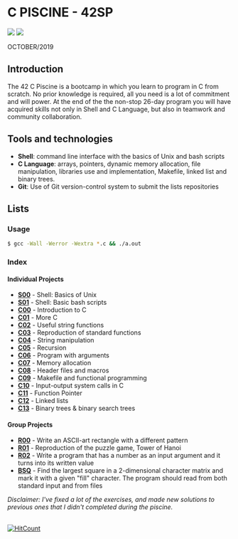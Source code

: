 # C PISCINE - 42SP
![](https://img.shields.io/badge/Language-C-blue)
![](https://img.shields.io/badge/School-42-black)

OCTOBER/2019

## Introduction

The 42 C Piscine is a bootcamp in which you learn to program in C from scratch.
No prior knowledge is required, all you need is a lot of commitment and will power.
At the end of the the non-stop 26-day program you will have acquired skills not only in Shell and C Language, but also in teamwork and community collaboration.

## Tools and technologies

 - **Shell**: command line interface with the basics of Unix and bash scripts
 - **C Language**: arrays, pointers, dynamic memory allocation, file manipulation, libraries use and implementation, Makefile, linked list and binary trees.
 - **Git**: Use of Git version-control system to submit the lists repositories

## Lists

### Usage

```bash
$ gcc -Wall -Werror -Wextra *.c && ./a.out
```

### Index

#### Individual Projects

- **[S00](/s00)** - Shell: Basics of Unix
- **[S01](/s01)** - Shell: Basic bash scripts
- **[C00](/c00)** - Introduction to C
- **[C01](/c01)** - More C
- **[C02](/c02)** - Useful string functions
- **[C03](/c03)** - Reproduction of standard functions
- **[C04](/c04)** - String manipulation
- **[C05](/c05)** - Recursion
- **[C06](/c06)** - Program with arguments
- **[C07](/c07)** - Memory allocation
- **[C08](/c08)** - Header files and macros
- **[C09](/c09)** - Makefile and functional programming
- **[C10](/c10)** - Input-output system calls in C
- **[C11](/c11)** - Function Pointer
- **[C12](/c12)** - Linked lists
- **[C13](/c13)** - Binary trees & binary search trees

#### Group Projects

- **[R00](/r00)** - Write an ASCII-art rectangle with a different pattern
- **[R01](/r01)** - Reproduction of the puzzle game, Tower of Hanoi
- **[R02](/r02)** - Write a program that has a number as an input argument and it turns into its written value
- **[BSQ](/bsq)** - Find the largest square in a 2-dimensional character matrix and mark it with a given "fill" character. The program should read from both standard input and from files


*Disclaimer: I've fixed a lot of the exercises, and made new solutions to previous ones that I didn't completed during the piscine.*

\
[![HitCount](http://hits.dwyl.com/vscabell/42_piscine.svg)](http://hits.dwyl.com/vscabell/42_piscine)
